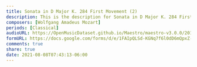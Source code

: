 ```yaml
---
title: Sonata in D Major K. 284 First Movement (2)
description: This is the description for Sonata in D Major K. 284 First Movement by Wolfgang Amadeus Mozart
composers: [Wolfgang Amadeus Mozart]
periods: [Classical]
audioURL: https://OpenMusicDataset.github.io/Maestro/maestro-v3.0.0/2011/MIDI-Unprocessed_03_R1_2011_MID--AUDIO_R1-D1_16_Track16_wav.midi
formURL: https://docs.google.com/forms/d/e/1FAIpQLSd-KGNq7f6l0dD6mQpxZ-DddNQO2Qn5O2n6pET5hCTNzVXOqw/viewform
comments: true
share: true
date: 2021-08-08T07:43:13-06:00
---
```

